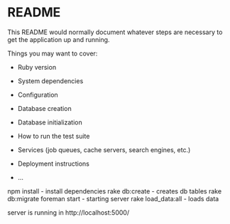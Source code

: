 # README

This README would normally document whatever steps are necessary to get the
application up and running.

Things you may want to cover:

* Ruby version

* System dependencies

* Configuration

* Database creation

* Database initialization

* How to run the test suite

* Services (job queues, cache servers, search engines, etc.)

* Deployment instructions

* ...

npm install - install dependencies
rake db:create - creates db tables
rake db:migrate 
foreman start - starting server
rake load_data:all - loads data

server is running in http://localhost:5000/